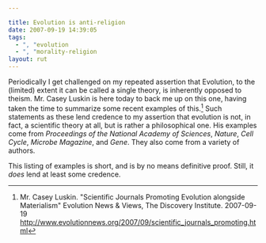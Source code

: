 ```yaml
---

title: Evolution is anti-religion
date: 2007-09-19 14:39:05
tags:
  - ", "evolution
  - ", "morality-religion
layout: rut
---
```


Periodically I get challenged on my repeated assertion that Evolution, to the (limited) extent it can be called a single theory, is inherently opposed to theism.  Mr. Casey Luskin is here today to back me up on this one, having taken the time to summarize some recent examples of this.[^200709191]  Such statements as these lend credence to my assertion that evolution is not, in fact, a scientific theory at all, but is rather a philosophical one.  His examples come from <i>Proceedings of the National Academy of Sciences</i>,  <i>Nature</i>, <i>Cell Cycle</i>, <i>Microbe Magazine</i>, and <i>Gene</i>.  They also come from a variety of authors.  

This listing of examples is short, and is by no means definitive proof.  Still, it *does* lend at least some credence. 

[^200709191]: Mr. Casey Luskin.  "Scientific Journals Promoting Evolution alongside Materialism"  Evolution News &amp; Views, The Discovery Institute.  2007-09-19 <http://www.evolutionnews.org/2007/09/scientific_journals_promoting.html>

